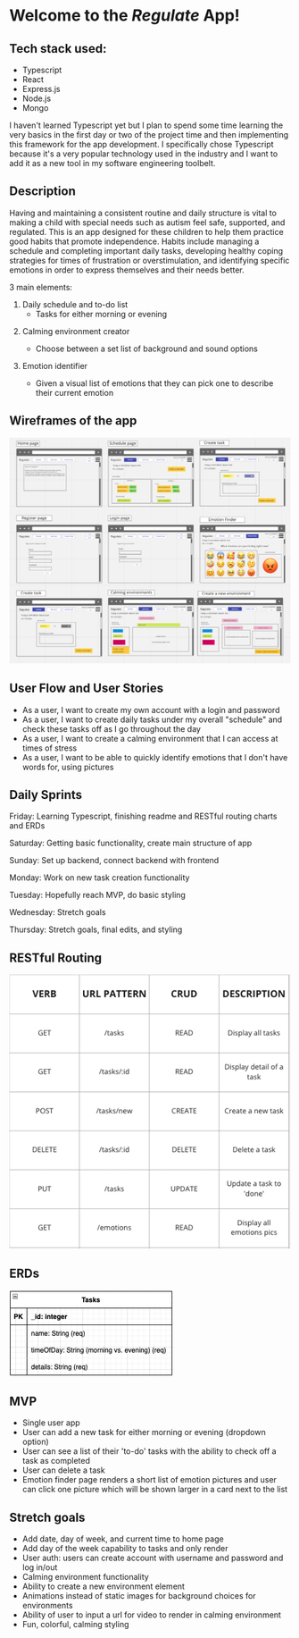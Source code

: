 # Welcome to the *Regulate* App!

## Tech stack used:
* Typescript
* React
* Express.js
* Node.js
* Mongo

I haven't learned Typescript yet but I plan to spend some time learning the very basics in the first day or two of the project time and then implementing this framework for the app development. I specifically chose Typescript because it's a very popular technology used in the industry and I want to add it as a new tool in my software engineering toolbelt.

## Description

Having and maintaining a consistent routine and daily structure is vital to making a child with special needs such as autism feel safe, supported, and regulated. This is an app designed for these children to help them practice good habits that promote independence. Habits include managing a schedule and completing important daily tasks, developing healthy coping strategies for times of frustration or overstimulation, and identifying specific emotions in order to express themselves and their needs better.

3 main elements:

1. Daily schedule and to-do list
    - Tasks for either morning or evening

2) Calming environment creator
    - Choose between a set list of background and sound options

3) Emotion identifier
    - Given a visual list of emotions that they can pick one to describe their current emotion

## Wireframes of the app

![Getting Started](./wireframes.png)

## User Flow and User Stories
* As a user, I want to create my own account with a login and password
* As a user, I want to create daily tasks under my overall "schedule" and check these tasks off as I go throughout the day
* As a user, I want to create a calming environment that I can access at times of stress
* As a user, I want to be able to quickly identify emotions that I don't have words for, using pictures

## Daily Sprints

Friday: Learning Typescript, finishing readme and RESTful routing charts and ERDs

Saturday: Getting basic functionality, create main structure of app

Sunday: Set up backend, connect backend with frontend

Monday: Work on new task creation functionality

Tuesday: Hopefully reach MVP, do basic styling

Wednesday: Stretch goals

Thursday: Stretch goals, final edits, and styling

## RESTful Routing

![Routing Chart](./routing-chart.png)

## ERDs

![ERDs](./ERDs.png)

## MVP
* Single user app
* User can add a new task for either morning or evening (dropdown option)
* User can see a list of their 'to-do' tasks with the ability to check off a task as completed
* User can delete a task
* Emotion finder page renders a short list of emotion pictures and user can click one picture which will be shown larger in a card next to the list

## Stretch goals
* Add date, day of week, and current time to home page
* Add day of the week capability to tasks and only render 
* User auth: users can create account with username and password and log in/out
* Calming environment functionality
* Ability to create a new environment element
* Animations instead of static images for background choices for environments
* Ability of user to input a url for video to render in calming environment
* Fun, colorful, calming styling